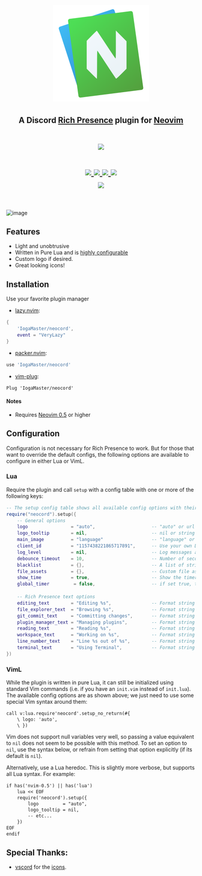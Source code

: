 
<h1 align="center">
    <img src="./assets/logos/Neovim.png" width=256 alt="neocord">&#x200B;
</h1>
<h2 align="center">
    A Discord <a href="https://discord.com/rich-presence">Rich Presence</a> plugin for  <a href="https://neovim.io">Neovim</a>
</h2>

<h1 align="center">
<a href='#'><img src="https://raw.githubusercontent.com/catppuccin/catppuccin/main/assets/palette/macchiato.png" width="600px"/></a>
  <br>
  <br>
  <div>
    <a href="https://github.com/Iogamaster/neocord/issues">
        <img src="https://img.shields.io/github/issues/Iogamaster/neocord?color=fab387&labelColor=303446&style=for-the-badge">
    </a>
    <a href="https://github.com/Iogamaster/neocord/stargazers">
        <img src="https://img.shields.io/github/stars/Iogamaster/neocord?color=ca9ee6&labelColor=303446&style=for-the-badge">
    </a>
    <a href="https://github.com/Iogamaster/neocord">
        <img src="https://img.shields.io/github/repo-size/Iogamaster/neocord?color=ea999c&labelColor=303446&style=for-the-badge">
    </a>
    <a href="https://github.com/Iogamaster/neocord/blob/main/.github/LICENCE">
        <img src="https://img.shields.io/static/v1.svg?style=for-the-badge&label=License&message=MIT&logoColor=ca9ee6&colorA=313244&colorB=cba6f7"/>
    </a>
    <br>
    </div>
        <img href="https://builtwithnix.org" src="https://builtwithnix.org/badge.svg"/>
   </h1>
   <br>

![image](https://github.com/IogaMaster/neocord/assets/67164465/2a6a2d6b-3f7f-4d88-8f6c-27ca6b7e4419)

## Features
* Light and unobtrusive
* Written in Pure Lua and is [highly configurable](#configuration)
* Custom logo if desired.
* Great looking icons!

## Installation
Use your favorite plugin manager
* [lazy.nvim](https://github.com/folke/lazy.nvim): 
```lua
{ 
    'IogaMaster/neocord',
    event = "VeryLazy"
}
```
* [packer.nvim](https://github.com/wbthomason/packer.nvim):
```lua
use 'IogaMaster/neocord'
```
* [vim-plug](https://github.com/junegunn/vim-plug): 
```vim
Plug 'IogaMaster/neocord'
```

#### Notes
* Requires [Neovim 0.5](https://github.com/neovim/neovim/releases/tag/v0.5.0) or higher

## Configuration
Configuration is not necessary for Rich Presence to work. But for those that want to override the default configs, the following options are available to configure in either Lua or VimL.

### Lua
Require the plugin and call `setup` with a config table with one or more of the following keys:

```lua
-- The setup config table shows all available config options with their default values:
require("neocord").setup({
    -- General options
    logo                = "auto",                     -- "auto" or url
    logo_tooltip        = nil,                        -- nil or string
    main_image          = "language"                  -- "language" or "logo"
    client_id           = "1157438221865717891",      -- Use your own Discord application client id (not recommended)
    log_level           = nil,                        -- Log messages at or above this level (one of the following: "debug", "info", "warn", "error")
    debounce_timeout    = 10,                         -- Number of seconds to debounce events (or calls to `:lua package.loaded.presence:update(<filename>, true)`)
    blacklist           = {},                         -- A list of strings or Lua patterns that disable Rich Presence if the current file name, path, or workspace matches
    file_assets         = {},                         -- Custom file asset definitions keyed by file names and extensions (see default config at `lua/presence/file_assets.lua` for reference)
    show_time           = true,                       -- Show the timer
    global_timer         = false,                     -- if set true, timer won't update when any event are triggered

    -- Rich Presence text options
    editing_text        = "Editing %s",               -- Format string rendered when an editable file is loaded in the buffer (either string or function(filename: string): string)
    file_explorer_text  = "Browsing %s",              -- Format string rendered when browsing a file explorer (either string or function(file_explorer_name: string): string)
    git_commit_text     = "Committing changes",       -- Format string rendered when committing changes in git (either string or function(filename: string): string)
    plugin_manager_text = "Managing plugins",         -- Format string rendered when managing plugins (either string or function(plugin_manager_name: string): string)
    reading_text        = "Reading %s",               -- Format string rendered when a read-only or unmodifiable file is loaded in the buffer (either string or function(filename: string): string)
    workspace_text      = "Working on %s",            -- Format string rendered when in a git repository (either string or function(project_name: string|nil, filename: string): string)
    line_number_text    = "Line %s out of %s",        -- Format string rendered when `enable_line_number` is set to true (either string or function(line_number: number, line_count: number): string)
    terminal_text       = "Using Terminal",           -- Format string rendered when in terminal mode.
})
```

### VimL
While the plugin is written in pure Lua, it can still be initialized using standard Vim commands (i.e. if you have an `init.vim` instead of `init.lua`).
The available config options are as shown above; we just need to use some special Vim syntax around them:
```vim
call v:lua.require'neocord'.setup_no_return(#{
    \ logo: 'auto',
    \ })
```
Vim does not support null variables very well, so passing a value equivalent to `nil` does not seem to be possible with this method.
To set an option to `nil`, use the syntax below, or refrain from setting that option explicitly (if its default is `nil`).

Alternatively, use a Lua heredoc.
This is slightly more verbose, but supports all Lua syntax.
For example:
```vim
if has('nvim-0.5') || has('lua') 
    lua << EOF
    require('neocord').setup({
        logo         = "auto",
        logo_tooltip = nil,
        -- etc...
    })
EOF
endif
```

## Special Thanks:
- [vscord](https://github.com/leonardssh/vscord) for the [icons](https://github.com/leonardssh/vscord/tree/main/assets/icons).
